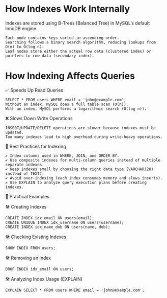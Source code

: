 # How Indexes Work Internally

Indexes are stored using B-Trees (Balanced Tree) in MySQL’s default InnoDB engine.

    Each node contains keys sorted in ascending order.
    Searching follows a binary search algorithm, reducing lookups from O(n) to O(log n).
    Leaf nodes store either the actual row data (clustered index) or pointers to row data (secondary index).


# How Indexing Affects Queries
  
✅ Speeds Up Read Queries

    SELECT * FROM users WHERE email = 'john@example.com';
    Without an index, MySQL does a full table scan (O(n)).
    With an index, MySQL performs a logarithmic search (O(log n)).

❌ Slows Down Write Operations

    INSERT/UPDATE/DELETE operations are slower because indexes must be updated.
    Too many indexes lead to high overhead during write-heavy operations.


📌 Best Practices for Indexing

    ✔ Index columns used in WHERE, JOIN, and ORDER BY.
    ✔ Use composite indexes for multi-column queries instead of multiple separate indexes.
    ✔ Keep indexes small by choosing the right data type (VARCHAR(20) instead of TEXT).
    ✔ Avoid over-indexing (each index consumes memory and slows inserts).
    ✔ Use EXPLAIN to analyze query execution plans before creating indexes.

📌 Practical Examples

🛠 Creating Indexes

    CREATE INDEX idx_email ON users(email);
    CREATE UNIQUE INDEX idx_username ON users(username);
    CREATE INDEX idx_name_dob ON users(name, dob);

🛠 Checking Existing Indexes

    SHOW INDEX FROM users;

🛠 Removing an Index

    DROP INDEX idx_email ON users;

🛠 Analyzing Index Usage (EXPLAIN)

    EXPLAIN SELECT * FROM users WHERE email = 'john@example.com';
